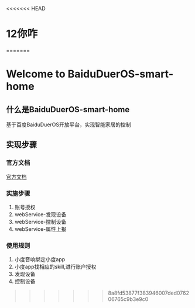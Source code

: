 <<<<<<< HEAD
# 12你咋 
=======
# Welcome to BaiduDuerOS-smart-home
## 什么是BaiduDuerOS-smart-home
基于百度BaiduDuerOS开放平台，实现智能家居的控制

## 实现步骤

### 官方文档
[官方文档](https://dueros.baidu.com/didp/doc/dueros-bot-platform/dbp-smart-home/protocol/discovery-message_markdown)


### 实施步骤
1. 账号授权
2. webService-发现设备
3. webService-控制设备
4. webService-属性上报

### 使用规则
1. 小度音响绑定小度app
2. 小度app找相应的skill,进行账户授权
3. 发现设备
4. 控制设备

>>>>>>> 8a8fd53877f383946007ded076206765c9b3e9c0
